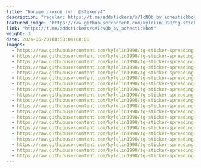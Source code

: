 ```yaml
---
title: "Больше стиков тут: @stikery4"
description: "regular: https://t.me/addstickers/sVIcNQb_by_achestickbot"
featured_image: "https://raw.githubusercontent.com/kylelin1998/tg-sticker-spreading-worldwide-images/main/img/22b617e3-38cd-488b-99d7-04001833f32d.jpg"
link: "https://t.me/addstickers/sVIcNQb_by_achestickbot"
weight: 3
date: 2024-06-20T08:50:04+08:00
images:
  - https://raw.githubusercontent.com/kylelin1998/tg-sticker-spreading-worldwide-images/main/img/22b617e3-38cd-488b-99d7-04001833f32d.jpg
  - https://raw.githubusercontent.com/kylelin1998/tg-sticker-spreading-worldwide-images/main/img/c2c942e1-efb6-4c95-b5af-ec3cb9dc4d8a.jpg
  - https://raw.githubusercontent.com/kylelin1998/tg-sticker-spreading-worldwide-images/main/img/51babfb0-dd72-4704-9602-a4bd8ce56419.jpg
  - https://raw.githubusercontent.com/kylelin1998/tg-sticker-spreading-worldwide-images/main/img/32a50e6f-08f2-4276-9d80-34a48f22d5ae.jpg
  - https://raw.githubusercontent.com/kylelin1998/tg-sticker-spreading-worldwide-images/main/img/f4a1b5e2-fb9b-4c5b-addc-dfc415a6526c.jpg
  - https://raw.githubusercontent.com/kylelin1998/tg-sticker-spreading-worldwide-images/main/img/93aca61b-9fb7-4e95-afe1-d7c92e7ce1ef.jpg
  - https://raw.githubusercontent.com/kylelin1998/tg-sticker-spreading-worldwide-images/main/img/8d18ad30-98bd-433e-b470-83562968bc79.jpg
  - https://raw.githubusercontent.com/kylelin1998/tg-sticker-spreading-worldwide-images/main/img/fa40c711-6912-4da1-8847-e7a94fe31dab.jpg
  - https://raw.githubusercontent.com/kylelin1998/tg-sticker-spreading-worldwide-images/main/img/7d8d0211-f81b-4398-9186-0aea89f80d2f.jpg
  - https://raw.githubusercontent.com/kylelin1998/tg-sticker-spreading-worldwide-images/main/img/d82c35e1-299d-4b51-8d5f-880aec976d5c.jpg
  - https://raw.githubusercontent.com/kylelin1998/tg-sticker-spreading-worldwide-images/main/img/78a71f28-7158-4249-b8ff-49dd2c72a764.jpg
  - https://raw.githubusercontent.com/kylelin1998/tg-sticker-spreading-worldwide-images/main/img/37842578-95d9-4e69-a5a7-c23e4f5c7362.jpg
  - https://raw.githubusercontent.com/kylelin1998/tg-sticker-spreading-worldwide-images/main/img/5557b69c-c9bc-4c70-b9dd-6b35521cf577.jpg
  - https://raw.githubusercontent.com/kylelin1998/tg-sticker-spreading-worldwide-images/main/img/563c135b-a6b4-4ccb-9860-51c1c5f2c1c7.jpg
  - https://raw.githubusercontent.com/kylelin1998/tg-sticker-spreading-worldwide-images/main/img/ac03ab35-00e7-40dc-a88c-c654bad6b193.jpg
  - https://raw.githubusercontent.com/kylelin1998/tg-sticker-spreading-worldwide-images/main/img/d297a800-a7ca-4f2a-b0e6-71246a23d2b5.jpg
  - https://raw.githubusercontent.com/kylelin1998/tg-sticker-spreading-worldwide-images/main/img/df045e59-0edf-4abb-9ac3-10c3edce4d3c.jpg
  - https://raw.githubusercontent.com/kylelin1998/tg-sticker-spreading-worldwide-images/main/img/9e444fa3-aca6-4412-9032-7ee7318d31d3.jpg
  - https://raw.githubusercontent.com/kylelin1998/tg-sticker-spreading-worldwide-images/main/img/e72e0802-3b98-4469-afb4-bb8650fc3496.jpg
  - https://raw.githubusercontent.com/kylelin1998/tg-sticker-spreading-worldwide-images/main/img/e794ef6a-31b7-434e-b78a-b8455890353d.jpg
---
```

